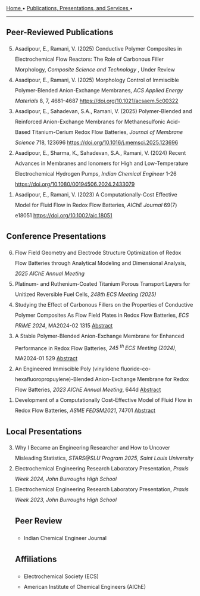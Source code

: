 <html>
<body>

<div style="margin-bottom: 20px">
  <a href="/"> 
 Home 
 </a> &#x2022; 
  <a href="/Publications"> 
 Publications, Presentations, and Services 
 </a> &#x2022;<br> <hr>
</div>


<h2> Peer-Reviewed Publications </h2>
<ol reversed style="line-height:200%;" >
  <li> Asadipour, E., Ramani, V. (2025) Conductive Polymer Composites in Electrochemical Flow Reactors: The Role of Carbonous Filler Morphology, <em> Composite Science and Technology </em>, Under Review </li>
 <li> Asadipour, E., Ramani, V. (2025) Morphology Control of Immiscible Polymer-Blended Anion-Exchange Membranes, <em> ACS Applied Energy Materials </em> 8, 7, 4681–4687 <a href="https://doi.org/10.1021/acsaem.5c00322"> https://doi.org/10.1021/acsaem.5c00322 </a> </li>
<li> Asadipour, E., Sahadevan, S.A., Ramani, V. (2025) Polymer-Blended and Reinforced Anion-Exchange Membranes for Methanesulfonic Acid-Based Titanium-Cerium Redox Flow Batteries, <em> Journal of Membrane Science </em> 718, 123696 <a href="https://doi.org/10.1016/j.memsci.2025.123696"> https://doi.org/10.1016/j.memsci.2025.123696 </a> </li>
<li>  Asadipour, E., Sharma, K., Sahadevan, S.A., Ramani, V. (2024) Recent Advances in Membranes and Ionomers for High and Low-Temperature Electrochemical Hydrogen Pumps, <em> Indian Chemical Engineer </em> 1-26 <a href="https://doi.org/10.1080/00194506.2024.2433079"> https://doi.org/10.1080/00194506.2024.2433079 </a> </li>
<li>  Asadipour, E., Ramani, V. (2023) A Computationally-Cost Effective Model for Fluid Flow in Redox Flow Batteries, <em> AIChE Journal </em> 69(7) e18051 <a href="https://doi.org/10.1002/aic.18051"> https://doi.org/10.1002/aic.18051 </a> </li>
</ol>

<h2> Conference Presentations </h2>
<ol reversed style="line-height:200%" >
  <li> Flow Field Geometry and Electrode Structure Optimization of Redox Flow Batteries through Analytical Modeling and Dimensional Analysis, <em> 2025 AIChE Annual Meeting</em> </li>
  <li> Platinum- and Ruthenium-Coated Titanium Porous Transport Layers for Unitized Reversible Fuel Cells, <em> 248th ECS Meeting (2025)</em> </li>
<li> Studying the Effect of Carbonous Fillers on the Properties of Conductive Polymer Composites As Flow Field Plates in Redox Flow Batteries, <em> ECS PRiME 2024</em>, MA2024-02 1315 <a href="https://doi.org/10.1149/MA2024-0291315mtgabs"> Abstract </a> </li>
<li> A Stable Polymer-Blended Anion-Exchange Membrane for Enhanced Performance in Redox Flow Batteries, <em> 245 <sup>th </sup> ECS Meeting (2024)</em>, MA2024-01 529 <a href="https://doi.org/10.1149/MA2024-013529mtgabs"> Abstract </a> </li>
<li> An Engineered Immiscible Poly (vinylidene fluoride-co-hexafluoropropuylene)-Blended Anion-Exchange Membrane for Redox Flow Batteries, <em> 2023 AIChE Annual Meeting</em>, 644d <a href="https://aiche.confex.com/aiche/2023/meetingapp.cgi/Paper/664504"> Abstract </a> </li>
<li> Development of a Computationally Cost-Effective Model of Fluid Flow in Redox Flow Batteries, <em> ASME FEDSM2021</em>, 74701 <a href="https://fedsm.secure-platform.com/a/solicitations/146/sessiongallery/9100/application/74701"> Abstract </a> </li>
</ol>

<h2> Local Presentations </h2>
<ol reversed style="line-height:200%" >
  <li> Why I Became an Engineering Researcher and How to Uncover Misleading Statistics, <em> STARS@SLU Program 2025, Saint Louis University</em> </li>
  <li> Electrochemical Engineering Research Laboratory Presentation, <em> Praxis Week 2024, John Burroughs High School</em> </li>
  <li> Electrochemical Engineering Research Laboratory Presentation, <em> Praxis Week 2023, John Burroughs High School</em> </li>

<h2> Peer Review </h2>
<ul style="line-height:200%" >
<li> Indian Chemical Engineer Journal </li>
</ul>

<h2> Affiliations </h2>
<ul style="line-height:200%" >
<li> Electrochemical Society (ECS) </li>
  <li> American Institute of Chemical Engineers (AIChE) </li>
</ul>

</body>

</html>


 
